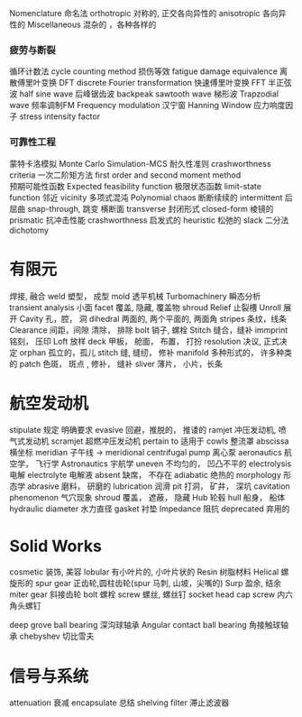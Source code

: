 Nomenclature 命名法
orthotropic  对称的,  正交各向异性的
anisotropic  各向异性的
Miscellaneous 混杂的 ，各种各样的 

### 疲劳与断裂
循环计数法 cycle counting method 
损伤等效 fatigue damage equivalence 
离散傅里叶变换 DFT discrete Fourier transformation 
快速傅里叶变换 FFT
半正弦波 half sine wave 
后峰锯齿波 backpeak sawtooth wave 
梯形波 Trapzodial wave 
频率调制FM Frequency modulation 
汉宁窗 Hanning Window
应力响度因子 stress intensity factor 

### 可靠性工程

蒙特卡洛模拟 Monte Carlo Simulation-MCS 
耐久性准则 crashworthness criteria 
一次二阶矩方法 first order and second moment method  
预期可能性函数 Expected feasibility function
极限状态函数 limit-state function 
邻近 vicinity 
多项式混沌 Polynomial chaos
断断续续的 intermittent 
后屈曲 snap-through, 跳变
横断面 transverse 
封闭形式 closed-form 
棱镜的 prismatic
抗冲击性能 crashworthness 
启发式的 heuristic 
松弛的   slack
二分法 dichotomy 

# 有限元

焊接, 融合 weld 
塑型， 成型 mold 
透平机械 Turbomachinery
瞬态分析 transient analysis 
小面 facet
覆盖, 隐藏, 覆盖物 shroud 
Relief  止裂槽 
Unroll 展开 
Cavity 孔，腔， 洞 
dihedral  两面的, 两个平面的, 两面角
stripes 条纹，线条 
Clearance  间距，间隙  清除， 排除
bolt     销子, 螺栓
Stitch   缝合，缝补
immprint 铭刻， 压印 
Loft 放样
deck 甲板， 舱面， 布置， 打扮 
resolution 决议, 正式决定
orphan  孤立的，孤儿
stitch    缝, 缝纫， 修补
manifold 多种形式的， 许多种类的
patch 色斑， 斑点 ,  修补， 缝补
sliver 薄片， 小片，长条

# 航空发动机

stipulate  规定 明确要求
evasive   回避，推脱的， 推诿的
ramjet    冲压发动机, 喷气式发动机
scramjet 超燃冲压发动机
pertain to 适用于 
cowls  整流罩
abscissa 横坐标
meridian 子午线 -> meridional 
centrifugal pump 离心泵
aeronautics 航空学， 飞行学
Astronautics 宇航学
uneven  不均匀的， 凹凸不平的
electrolysis 电解 electrolyte 电解液
absent 缺席， 不存在
adiabatic 绝热的
morphology 形态学
abrasive 磨料， 研磨的
lubrication 润滑 
pit 打洞， 矿井， 深坑
cavitation phenomenon 气穴现象
shroud 覆盖， 遮蔽， 隐藏
Hub 轮毂
hull 船身， 船体
hydraulic diameter 水力直径
gasket 衬垫
Impedance 阻抗
deprecated  弃用的

# Solid Works

cosmetic 装饰, 美容
lobular 有小叶片的, 小叶片状的
Resin 树脂材料 
Helical 螺旋形的
spur gear 正齿轮,圆柱齿轮(spur 马刺, 山坡，尖嘴的)
Surp 盈余, 结余
miter gear 斜接齿轮
bolt 螺栓
screw 螺丝, 螺丝钉
socket head cap screw 内六角头螺钉

deep grove ball bearing 深沟球轴承
Angular contact ball bearing 角接触球轴承
chebyshev 切比雪夫


# 信号与系统

attenuation 衰减
encapsulate 总结
shelving filter 滞止滤波器
